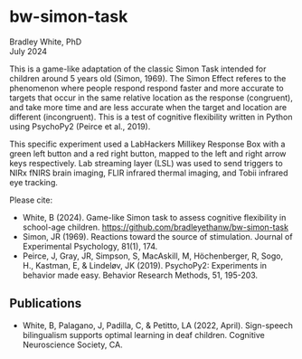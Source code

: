 # bw-simon-task
Bradley White, PhD  
July 2024

This is a game-like adaptation of the classic Simon Task intended for children around 5 years old (Simon, 1969). The Simon Effect referes to the phenomenon where people respond respond faster and more accurate to targets that occur in the same relative location as the response (congruent), and take more time and are less accurate when the target and location are different (incongruent). This is a test of cognitive flexibility written in Python using PsychoPy2 (Peirce et al., 2019).

This specific experiment used a LabHackers Millikey Response Box with a green left button and a red right button, mapped to the left and right arrow keys respectively. Lab streaming layer (LSL) was used to send triggers to NIRx fNIRS brain imaging, FLIR infrared thermal imaging, and Tobii infrared eye tracking.

Please cite:
- White, B (2024). Game-like Simon task to assess cognitive flexibility in school-age children. https://github.com/bradleyethanw/bw-simon-task
- Simon, JR (1969). Reactions toward the source of stimulation. Journal of Experimental Psychology, 81(1), 174.
- Peirce, J, Gray, JR, Simpson, S, MacAskill, M, Höchenberger, R, Sogo, H., Kastman, E, & Lindeløv, JK (2019). PsychoPy2: Experiments in behavior made easy. Behavior Research Methods, 51, 195-203.

## Publications
- White, B, Palagano, J, Padilla, C, & Petitto, LA (2022, April). Sign-speech bilingualism supports optimal learning in deaf children. Cognitive Neuroscience Society, CA.
